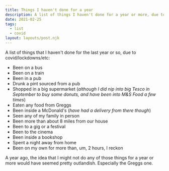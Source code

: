 ```yaml
---
title: Things I haven't done for a year
description: A list of things I haven't done for a year or more, due to covid/lockdowns
date: 2021-02-25
tags:
  - list
  - covid
layout: layouts/post.njk
---
```


A list of things that I haven't done for the last year or so, due to covid/lockdowns/etc:

* Been on a bus
* Been on a train
* Been in a pub
* Drunk a pint sourced from a pub
* Shopped in a big supermarket (*although I did nip into big Tesco in September to buy some donuts, and have been into M&S Food a few times*)
* Eaten any food from Greggs
* Been inside a McDonald's (*have had a delivery from there though*)
* Seen any of my family in person
* Been more than about 8 miles from our house
* Been to a gig or a festival
* Been to the cinema
* Been inside a bookshop
* Spent a night away from home
* Been on my own for more than, um, 2 hours, I reckon

A year ago, the idea that I might not do any of those things for a year or more would have seemed pretty outlandish. Especially the Greggs one.